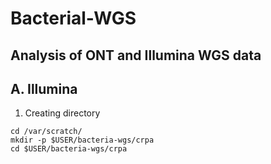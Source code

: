 # Bacterial-WGS
## Analysis of ONT and Illumina WGS data
## A. Illumina
1. Creating directory
```
cd /var/scratch/
mkdir -p $USER/bacteria-wgs/crpa
cd $USER/bacteria-wgs/crpa

```
